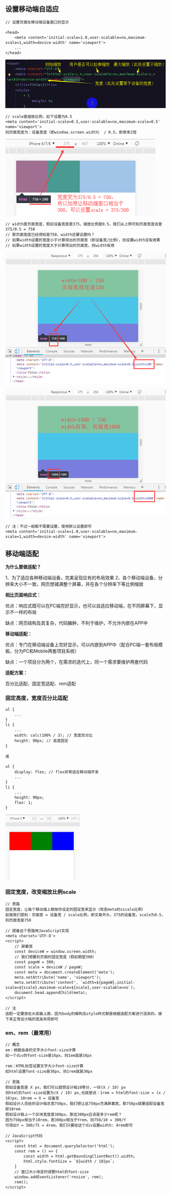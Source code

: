 ## <meta name=”viewport”>设置移动端自适应

    // 设置页面在移动端设备窗口的显示
    
    <head>
        <meta content='initial-scale=1.0,user-scalable=no,maximum-scale=1,width=device-width' name='viewport'>
        ...
    </head>
    
![Alt text](./imgs/23-01.png)

    // scale是缩放比例，如下设置为0.5
    <meta content='initial-scale=0.5,user-scalable=no,maximum-scale=0.5' name='viewport'>
    则页面宽度为：设备宽度（即window.screen.width） / 0.5，即原来2倍
    
![Alt text](./imgs/23-02.png)

    // width是页面宽度，假如设备宽度是375，缩放比例是0.5，我们从上例可知页面宽度会是375/0.5 = 750
    // 那页面宽度已经得知是750，width还要设置吗？
    // 如果width设置的宽度小于计算得出的页面宽（即设备宽/比例），则设置width没有效果
    // 如果width设置的宽度大于计算得出的页面宽，则width有效
    
![Alt text](./imgs/23-03.png)

![Alt text](./imgs/23-04.png)

    // 注：不过一般都不需要设置，使用默认设置即可
    <meta content='initial-scale=1.0,user-scalable=no,maximum-scale=1,width=device-width' name='viewport'>
    
## 移动端适配

**为什么要做适配？**

1、为了适应各种移动端设备，完美呈现应有的布局效果
2、各个移动端设备，分辨率大小不一致，网页想铺满整个屏幕，并在各个分辨率下等比例缩放

**相比页面响应式：**

优点：响应式既可以在PC端完好显示，也可以自适应移动端，在不同屏幕下，显示不一样的布局

缺点：网页结构及其复杂，代码臃肿，不利于维护，不允许内嵌在APP中

**移动端适配：**

优点：专门在移动端设备上完好显示，可以内嵌到APP中（配合PC端一套布局模板，分为PC和Mobile两套项目系统）

缺点：一个项目分为两个，在需求的迭代上，同一个需求要维护两套代码

**适配方案：**

百分比适配、固定宽适配、rem适配


### 固定高度，宽度百分比适配

    ul {
        ...
    }
    li {
        ...
        width: calc(100% / 3); // 宽度百分比
        height: 90px; // 高度固定
    }
    
    或
    
    ul {
        display: flex; // flex非常适合移动端开发
        ...
    }
    li {
        ...
        height: 90px;
        flex: 1;
    }
    
![Alt text](./imgs/23-05.png)

### 固定宽度，改变缩放比例scale

    // 思路
    固定宽度，让每个移动端上都按你设定的固定宽来显示（改变meta的sscale比例）
    前面我们提到：页面宽 = 设备宽 / scale比例，即文章开头，375的设备宽，scale为0.5，则页面宽是750
    
    // 顺着这个思路用JavaScript实现
    <meta charset='UTF-8'>
    <script>
        // 屏幕宽
        const deviceW = window.screen.width;
        // 我们想要的页面的固定宽度（假如期望300）
        const pageW = 300;
        const scale = deviceW / pageW;
        const meta = document.createElement('meta');
        meta.setAttribute('name', 'viewport');
        meta.setAttribute('content', `width=${pageW},initial-scale=${scale},maximum-scale=${scale},user-scalable=no`);
        document.head.appendChild(meta);
    </script>
    
    // 注
    适配一定要放在头部最上面，因为body的解构及style样式都是根据适配方案进行渲染的。接下来正常设计稿的宽高布局即可

### em、rem（最常用）

    // 概念
    em：根据自身的文字大小font-size计算
    如一个div的font-size是16px，则1em就是16px
    
    rem：HTML标签设置文字大小font-size计算
    如html设置font-size是30px，则1rem就是30px
    
    // 思路
    假如设备宽是 X px，我们可以遐想设计稿10等分，一份(X / 10) px
    将html的font-size设置为(X / 10) px,也就是说：1rem = html的font-size = (x / 10)px，10rem = X = 设备宽
    假如设计人员给的设计稿总宽750px，我们想让这750px充满屏幕宽，那750px就要适配设备宽即10rem
    假如设计稿上一个区块宽度是300px，那这300px应该是多少rem呢？
    因为750px相当于10rem，若300px相当于Yrem，则750/10 = 300/Y
    可得出Y = 300/75 = 4rem，我们只要给这个div设置width: 4rem即可
    
    // JavaScript代码
    <script>
        const html = document.querySelector('html');
        const rem = () => {
            const width = html.getBoundingClientRect().width;
            html.style.fontSize = `${width / 10}px`;
        }
        // 窗口大小改变时调整html的font-size
        window.addEventListener('resize', rem);
        rem();
    </script>
    
    
    
    